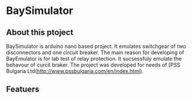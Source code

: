 # BaySimulator
## About this ptoject
BaySimulator is arduino nano based project. It emulates switchgear of two disconnectors and one circuit breaker. The main reason for developing of BayEmulator is for lab test of relay protection. It sucsessfuly emulate the behavour of curcit braker. The project was developed for needs of [PSS Bulgaria Ltd(http://www.pssbulgaria.com/en/index.html).
## Featuers
